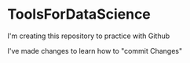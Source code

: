 # ToolsForDataScience
I'm creating this repository to practice with Github

I've made changes to learn how to "commit Changes"
